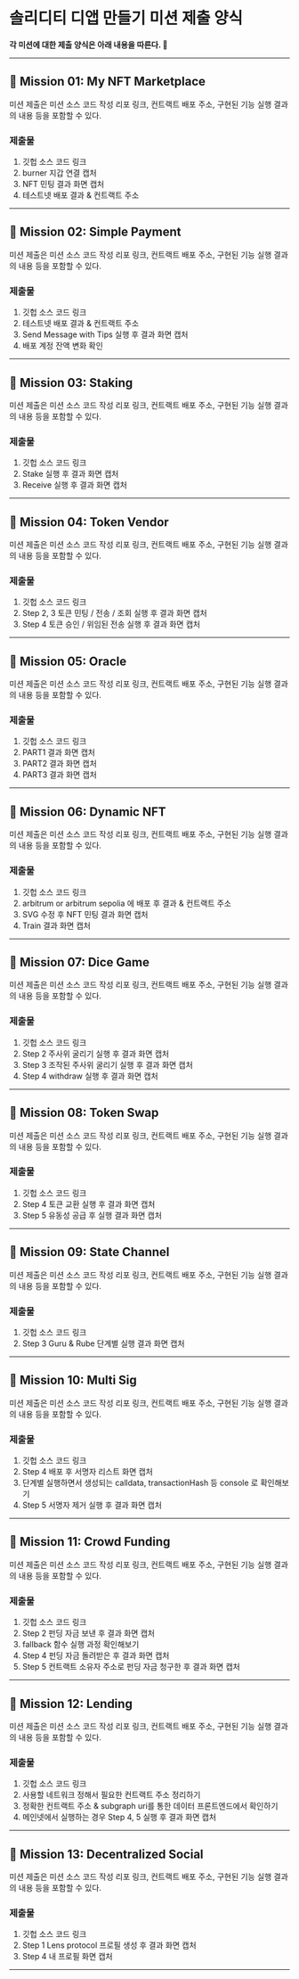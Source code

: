 # 솔리디티 디앱 만들기 미션 제출 양식

**각 미션에 대한 제출 양식은 아래 내용을 따른다. 🚀**

---

## 🚩 Mission 01: My NFT Marketplace

미션 제출은 미션 소스 코드 작성 리포 링크, 컨트랙트 배포 주소, 구현된 기능 실행 결과의 내용 등을 포함할 수 있다.

### 제출물

1. 깃헙 소스 코드 링크
2. burner 지갑 연결 캡처
3. NFT 민팅 결과 화면 캡처
4. 테스트넷 배포 결과 & 컨트랙트 주소

---

## 🚩 Mission 02: Simple Payment

미션 제출은 미션 소스 코드 작성 리포 링크, 컨트랙트 배포 주소, 구현된 기능 실행 결과의 내용 등을 포함할 수 있다.

### 제출물

1. 깃헙 소스 코드 링크
2. 테스트넷 배포 결과 & 컨트랙트 주소
3. Send Message with Tips 실행 후 결과 화면 캡처
4. 배포 계정 잔액 변화 확인

---

## 🚩 Mission 03: Staking

미션 제출은 미션 소스 코드 작성 리포 링크, 컨트랙트 배포 주소, 구현된 기능 실행 결과의 내용 등을 포함할 수 있다.

### 제출물

1. 깃헙 소스 코드 링크
2. Stake 실행 후 결과 화면 캡처
3. Receive 실행 후 결과 화면 캡처

---

## 🚩 Mission 04: Token Vendor

미션 제출은 미션 소스 코드 작성 리포 링크, 컨트랙트 배포 주소, 구현된 기능 실행 결과의 내용 등을 포함할 수 있다.

### 제출물

1. 깃헙 소스 코드 링크
2. Step 2, 3 토큰 민팅 / 전송 / 조회 실행 후 결과 화면 캡처
3. Step 4 토큰 승인 / 위임된 전송 실행 후 결과 화면 캡처

---

## 🚩 Mission 05: Oracle

미션 제출은 미션 소스 코드 작성 리포 링크, 컨트랙트 배포 주소, 구현된 기능 실행 결과의 내용 등을 포함할 수 있다.

### 제출물

1. 깃헙 소스 코드 링크
2. PART1 결과 화면 캡처
3. PART2 결과 화면 캡처
4. PART3 결과 화면 캡처

---

## 🚩 Mission 06: Dynamic NFT

미션 제출은 미션 소스 코드 작성 리포 링크, 컨트랙트 배포 주소, 구현된 기능 실행 결과의 내용 등을 포함할 수 있다.

### 제출물

1. 깃헙 소스 코드 링크
2. arbitrum or arbitrum sepolia 에 배포 후 결과 & 컨트랙트 주소
3. SVG 수정 후 NFT 민팅 결과 화면 캡처
4. Train 결과 화면 캡처

---

## 🚩 Mission 07: Dice Game

미션 제출은 미션 소스 코드 작성 리포 링크, 컨트랙트 배포 주소, 구현된 기능 실행 결과의 내용 등을 포함할 수 있다.

### 제출물

1. 깃헙 소스 코드 링크
2. Step 2 주사위 굴리기 실행 후 결과 화면 캡처
2. Step 3 조작된 주사위 굴리기 실행 후 결과 화면 캡처
2. Step 4 withdraw 실행 후 결과 화면 캡처

---

## 🚩 Mission 08: Token Swap

미션 제출은 미션 소스 코드 작성 리포 링크, 컨트랙트 배포 주소, 구현된 기능 실행 결과의 내용 등을 포함할 수 있다.

### 제출물

1. 깃헙 소스 코드 링크
2. Step 4 토큰 교환 실행 후 결과 화면 캡처
2. Step 5 유동성 공급 후 실행 결과 화면 캡처

---

## 🚩 Mission 09: State Channel

미션 제출은 미션 소스 코드 작성 리포 링크, 컨트랙트 배포 주소, 구현된 기능 실행 결과의 내용 등을 포함할 수 있다.

### 제출물

1. 깃헙 소스 코드 링크
2. Step 3 Guru & Rube 단계별 실행 결과 화면 캡처

---

## 🚩 Mission 10: Multi Sig

미션 제출은 미션 소스 코드 작성 리포 링크, 컨트랙트 배포 주소, 구현된 기능 실행 결과의 내용 등을 포함할 수 있다.

### 제출물

1. 깃헙 소스 코드 링크
2. Step 4 배포 후 서명자 리스트 화면 캡처
3. 단계별 실행하면서 생성되는 calldata, transactionHash 등 console 로 확인해보기
4. Step 5 서명자 제거 실행 후 결과 화면 캡처

---

## 🚩 Mission 11: Crowd Funding

미션 제출은 미션 소스 코드 작성 리포 링크, 컨트랙트 배포 주소, 구현된 기능 실행 결과의 내용 등을 포함할 수 있다.

### 제출물

1. 깃헙 소스 코드 링크
2. Step 2 펀딩 자금 보낸 후 결과 화면 캡처
3. fallback 함수 실행 과정 확인해보기
4. Step 4 펀딩 자금 돌려받은 후 결과 화면 캡처
5. Step 5 컨트랙트 소유자 주소로 펀딩 자금 청구한 후 결과 화면 캡처

---

## 🚩 Mission 12: Lending

미션 제출은 미션 소스 코드 작성 리포 링크, 컨트랙트 배포 주소, 구현된 기능 실행 결과의 내용 등을 포함할 수 있다.

### 제출물

1. 깃헙 소스 코드 링크
2. 사용할 네트워크 정해서 필요한 컨트랙트 주소 정리하기
3. 정확한 컨트랙트 주소 & subgraph uri를 통한 데이터 프론트엔드에서 확인하기
4. 메인넷에서 실행하는 경우 Step 4, 5 실행 후 결과 화면 캡처

---

## 🚩 Mission 13: Decentralized Social

미션 제출은 미션 소스 코드 작성 리포 링크, 컨트랙트 배포 주소, 구현된 기능 실행 결과의 내용 등을 포함할 수 있다.

### 제출물

1. 깃헙 소스 코드 링크
2. Step 1 Lens protocol 프로필 생성 후 결과 화면 캡처
3. Step 4 내 프로필 화면 캡처

---